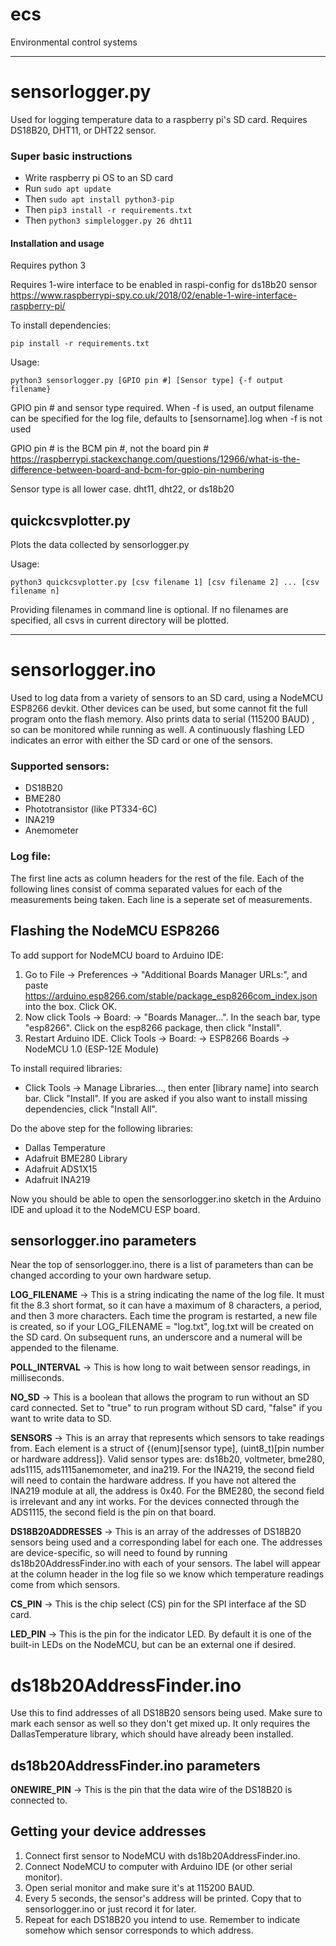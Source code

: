 # ecs
Environmental control systems

---

# sensorlogger.py
Used for logging temperature data to a raspberry pi's SD card. Requires DS18B20, DHT11, or DHT22 sensor.
### Super basic instructions

- Write raspberry pi OS to an SD card
- Run `sudo apt update`
- Then `sudo apt install python3-pip`
- Then `pip3 install -r requirements.txt`
- Then `python3 simplelogger.py 26 dht11`

#### Installation and usage
Requires python 3

Requires 1-wire interface to be enabled in raspi-config for ds18b20 sensor https://www.raspberrypi-spy.co.uk/2018/02/enable-1-wire-interface-raspberry-pi/

To install dependencies:

`pip install -r requirements.txt`
  
Usage:

`python3 sensorlogger.py [GPIO pin #] [Sensor type] {-f output filename}`

GPIO pin # and sensor type required. When -f is used, an output filename can be specified for the log file, defaults to [sensorname].log when -f is not used

GPIO pin # is the BCM pin #, not the board pin # https://raspberrypi.stackexchange.com/questions/12966/what-is-the-difference-between-board-and-bcm-for-gpio-pin-numbering

Sensor type is all lower case. dht11, dht22, or ds18b20

## quickcsvplotter.py
Plots the data collected by sensorlogger.py

Usage:

`python3 quickcsvplotter.py [csv filename 1] [csv filename 2] ... [csv filename n]`

Providing filenames in command line is optional. If no filenames are specified, all csvs in current directory will be plotted.

---

# sensorlogger.ino
Used to log data from a variety of sensors to an SD card, using a  NodeMCU ESP8266 devkit. Other devices can be used, but some cannot fit the full program onto the flash memory. Also prints data to serial (115200 BAUD) , so can be monitored while running as well. A continuously flashing LED indicates an error with either the SD card or one of the sensors.

### Supported sensors:
- DS18B20
- BME280
- Phototransistor (like PT334-6C)
- INA219
- Anemometer

### Log file:
The first line acts as column headers for the rest of the file. Each of the following lines consist of comma separated values for each of the measurements being taken. Each line is a seperate set of measurements.


## Flashing the NodeMCU ESP8266
To add support for NodeMCU board to Arduino IDE:

1. Go to File -> Preferences -> "Additional Boards Manager URLs:", and paste https://arduino.esp8266.com/stable/package_esp8266com_index.json into the box. Click OK.
2. Now click Tools -> Board: -> "Boards Manager...". In the seach bar, type "esp8266". Click on the esp8266 package, then click "Install".
3. Restart Arduino IDE. Click Tools -> Board: -> ESP8266 Boards -> NodeMCU 1.0 (ESP-12E Module)

To install required libraries:

- Click Tools -> Manage Libraries..., then enter [library name] into search bar. Click "Install". If you are asked if you also want to install missing dependencies, click "Install All".

Do the above step for the following libraries:
 - Dallas Temperature
 - Adafruit BME280 Library
 - Adafruit ADS1X15
 - Adafruit INA219

 Now you should be able to open the sensorlogger.ino sketch in the Arduino IDE and upload it to the NodeMCU ESP board.

 ## sensorlogger.ino parameters
 Near the top of sensorlogger.ino, there is a list of parameters than can be changed according to your own hardware setup.

 **LOG_FILENAME** -> This is a string indicating the name of the log file. It must fit the 8.3 short format, so it can have a maximum of 8 characters, a period, and then 3 more characters. Each time the program is restarted, a new file is created, so if your LOG_FILENAME = "log.txt", log.txt will be created on the SD card. On subsequent runs, an underscore and a numeral will be appended to the filename.

 **POLL_INTERVAL** -> This is how long to wait between sensor readings, in milliseconds. 

 **NO_SD** -> This is a boolean that allows the program to run without an SD card connected. Set to "true" to run program without SD card, "false" if you want to write data to SD.

 **SENSORS** -> This is an array that represents which sensors to take readings from. Each element is a struct of {(enum)[sensor type], (uint8_t)[pin number or hardware address]}. Valid sensor types are: ds18b20, voltmeter, bme280, ads1115, ads1115anemometer, and ina219. For the INA219, the second field will need to contain the hardware address. If you have not altered the INA219 module at all, the address is 0x40. For the BME280, the second field is irrelevant and any int works. For the devices connected through the ADS1115, the second field is the pin on that board.

 **DS18B20ADDRESSES** -> This is an array of the addresses of DS18B20 sensors being used and a corresponding label for each one. The addresses are device-specific, so will need to found by running ds18b20AddressFinder.ino with each of your sensors. The label will appear at the column header in the log file so we know which temperature readings come from which sensors.

**CS_PIN** -> This is the chip select (CS) pin for the SPI interface af the SD card. 

**LED_PIN** -> This is the pin for the indicator LED. By default it is one of the built-in LEDs on the NodeMCU, but can be an external one if desired.

# ds18b20AddressFinder.ino
Use this to find addresses of all DS18B20 sensors being used. Make sure to mark each sensor as well so they don't get mixed up. It only requires the DallasTemperature library, which should have already been installed.

## ds18b20AddressFinder.ino parameters

**ONEWIRE_PIN** -> This is the pin that the data wire of the DS18B20 is connected to.

## Getting your device addresses
1. Connect first sensor to NodeMCU with ds18b20AddressFinder.ino.
2. Connect NodeMCU to computer with Arduino IDE (or other serial monitor).
3. Open serial monitor and make sure it's at 115200 BAUD.
4. Every 5 seconds, the sensor's address will be printed. Copy that to sensorlogger.ino or just record it for later.
5. Repeat for each DS18B20 you intend to use. Remember to indicate somehow which sensor corresponds to which address.

